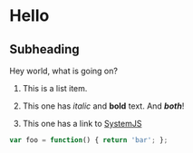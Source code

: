 # Hello

## Subheading

Hey world, what is going on?

1. This is a list item.

2. This one has *italic* and **bold** text. And ***both***!

3. This one has a link to [SystemJS](https://github.com/systemjs/systemjs)

```js
var foo = function() { return 'bar'; };
```
